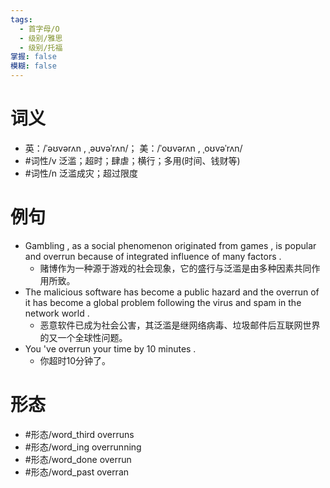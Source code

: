 ```yaml
---
tags:
  - 首字母/O
  - 级别/雅思
  - 级别/托福
掌握: false
模糊: false
---
```

# 词义
- 英：/ˈəʊvərʌn , ˌəʊvəˈrʌn/； 美：/ˈoʊvərʌn , ˌoʊvəˈrʌn/
- #词性/v  泛滥；超时；肆虐；横行；多用(时间、钱财等)
- #词性/n  泛滥成灾；超过限度
# 例句
- Gambling , as a social phenomenon originated from games , is popular and overrun because of integrated influence of many factors .
	- 赌博作为一种源于游戏的社会现象，它的盛行与泛滥是由多种因素共同作用所致。
- The malicious software has become a public hazard and the overrun of it has become a global problem following the virus and spam in the network world .
	- 恶意软件已成为社会公害，其泛滥是继网络病毒、垃圾邮件后互联网世界的又一个全球性问题。
- You 've overrun your time by 10 minutes .
	- 你超时10分钟了。
# 形态
- #形态/word_third overruns
- #形态/word_ing overrunning
- #形态/word_done overrun
- #形态/word_past overran
